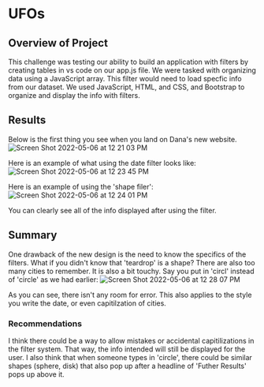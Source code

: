 # UFOs

## Overview of Project
This challenge was testing our ability to build an application with filters by creating tables in vs code on our app.js file. We were tasked with organizing data using a JavaScript array. This filter would need to load specfic info from our dataset. We used JavaScript, HTML, and CSS, and Bootstrap to organize and display the info with filters. 

## Results 
Below is the first thing you see when you land on Dana's new website. 
![Screen Shot 2022-05-06 at 12 21 03 PM](https://user-images.githubusercontent.com/98489681/167181629-7f7ac642-d7a6-4c73-bac8-248ba84231a5.png)

Here is an example of what using the date filter looks like:
![Screen Shot 2022-05-06 at 12 23 45 PM](https://user-images.githubusercontent.com/98489681/167181984-48918901-8916-4ccd-9b68-fa231d86a10c.png)

Here is an example of using the 'shape filer':
![Screen Shot 2022-05-06 at 12 24 01 PM](https://user-images.githubusercontent.com/98489681/167182039-fdc823ff-bc28-4703-a087-d3c69943cb48.png)

You can clearly see all of the info displayed after using the filter. 

## Summary
One drawback of the new design is the need to know the specifics of the filters. What if you didn't know that 'teardrop' is a shape? There are also too many cities to remember. It is also a bit touchy. Say you put in 'circl' instead of 'circle' as we had earlier:
![Screen Shot 2022-05-06 at 12 28 07 PM](https://user-images.githubusercontent.com/98489681/167182478-b9ad544f-f195-4239-83a9-a5b6eae7959e.png)

As you can see, there isn't any room for error. This also applies to the style you write the date, or even capitilzation of cities.
 
### Recommendations
I think there could be a way to allow mistakes or accidental capitilizations in the filter system. That way, the info intended will still be displayed for the user. I also think that when someone types in 'circle', there could be similar shapes (sphere, disk) that also pop up after a headline of 'Futher Results' pops up above it. 
